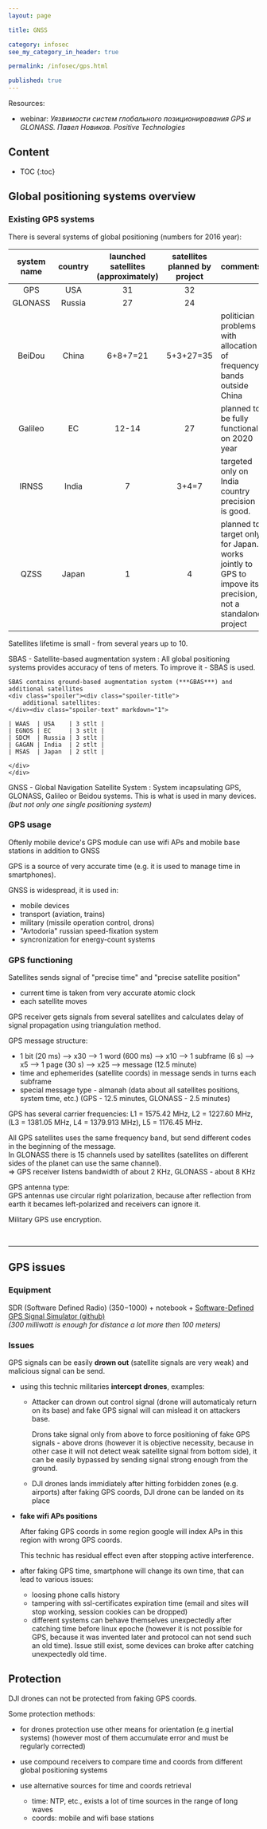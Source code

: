 ```yaml
---
layout: page

title: GNSS

category: infosec
see_my_category_in_header: true

permalink: /infosec/gps.html

published: true
---
```


<article class="markdown-body" markdown="1">

Resources:

- webinar: *Уязвимости систем глобального позиционирования GPS и GLONASS. Павел Новиков. Positive Technologies*

## Content

* TOC
{:toc}

## Global positioning systems overview

### Existing GPS systems

There is several systems of global positioning (numbers for 2016 year):

| system name | country | launched satellites (approximately) | satellites planned by project | comments |
| :---: | :---: | :---: | :---: | :--- |
| GPS     | USA    | 31       | 32        | |
| GLONASS | Russia | 27       | 24        | |
| BeiDou  | China  | 6+8+7=21 | 5+3+27=35 | politician problems with allocation of frequency bands outside China |
| Galileo | EC     | 12-14    | 27        | planned to be fully functional on 2020 year |
| IRNSS   | India  | 7        | 3+4=7     | targeted only on India country <br> precision is good. |
| QZSS    | Japan  | 1        | 4         | planned to target only for Japan. <br> works jointly to GPS to impove its precision, not a standalone project |

Satellites lifetime is small - from several years up to 10.

SBAS - Satellite-based augmentation system
: All global positioning systems provides accuracy of tens of meters. To improve it - SBAS is used.

    SBAS contains ground-based augmentation system (***GBAS***) and additional satellites
    <div class="spoiler"><div class="spoiler-title">
        additional satellites:
    </div><div class="spoiler-text" markdown="1">

    | WAAS  | USA    | 3 stlt |
    | EGNOS | EC     | 3 stlt |
    | SDCM  | Russia | 3 stlt |
    | GAGAN | India  | 2 stlt |
    | MSAS  | Japan  | 2 stlt |
    
    </div>
    </div>

GNSS - Global Navigation Satellite System
: System incapsulating GPS, GLONASS, Galileo or Beidou systems.
This is what is used in many devices. *(but not only one single positioning system)*

### GPS usage

Oftenly mobile device's GPS module can use wifi APs and mobile base stations in addition to GNSS

GPS is a source of very accurate time (e.g. it is used to manage time in smartphones).

GNSS is widespread, it is used in:

- mobile devices
- transport (aviation, trains)
- military (missile operation control, drons)
- "Avtodoria" russian speed-fixation system
- syncronization for energy-count systems

### GPS functioning

Satellites sends signal of "precise time" and "precise satellite position"

- current time is taken from very accurate atomic clock
- each satellite moves

GPS receiver gets signals from several satellites and calculates delay of signal propagation using triangulation method.

GPS message structure:

- 1 bit (20 ms) --> x30 --> 1 word (600 ms) --> x10 --> 1 subframe (6 s) --> x5 --> 1 page (30 s) --> x25 --> message (12.5 minute)
- time and ephemerides (satellite coords) in message sends in turns each subframe
- special message type - almanah (data about all satellites positions, system time, etc.) (GPS - 12.5 minutes, GLONASS - 2.5 minutes)

GPS has several carrier frequencies: L1 = 1575.42 MHz, L2 = 1227.60 MHz, (L3 = 1381.05 MHz, L4 = 1379.913 MHz), L5 = 1176.45 MHz.

All GPS satellites uses the same frequency band, but send different codes in the beginning of the message. <br>
In GLONASS there is 15 channels used by satellites (satellites on different sides of the planet can use the same channel). <br>
=> GPS receiver listens bandwidth of about 2 KHz, GLONASS - about 8 KHz

GPS antenna type: <br>
GPS antennas use circular right polarization, because after reflection from earth it becames left-polarized and receivers can ignore it.

Military GPS use encryption.

<br>

---

## GPS issues

### Equipment

SDR (Software Defined Radio) (350$-1000$) + notebook + [Software-Defined GPS Signal Simulator (github)](https://github.com/osqzss/gps-sdr-sim) <br>
*(300 milliwatt is enough for distance a lot more then 100 meters)*

### Issues

GPS signals can be easily **drown out** (satellite signals are very weak) and malicious signal can be send.

- using this technic militaries **intercept drones**, examples:

    - Attacker can drown out control signal (drone will automaticaly return on its base) and fake GPS signal will can mislead it on attackers base.

        Drons take signal only from above to force positioning of fake GPS signals - above drons (however it is objective necessity, because in other case it will not detect weak satellite signal from bottom side), it can be easily bypassed by sending signal strong enough from the ground.

    - DJI drones lands immidiately after hitting forbidden zones (e.g. airports) after faking GPS coords, DJI drone can be landed on its place

- **fake wifi APs positions**

    After faking GPS coords in some region google will index APs in this region with wrong GPS coords.

    This technic has residual effect even after stopping active interference.

- after faking GPS time, smartphone will change its own time, that can lead to various issues:

    - loosing phone calls history
    - tampering with ssl-certificates expiration time (email and sites will stop working, session cookies can be dropped)
    - different systems can behave themselves unexpectedly after catching time before linux epoche (however it is not possible for GPS, because it was invented later and protocol can not send such an old time). Issue still exist, some devices can broke after catching unexpectedly old time.

## Protection

DJI drones can not be protected from faking GPS coords.

Some protection methods:

- for drones protection use other means for orientation (e.g inertial systems) (however most of them accumulate error and must be regularly corrected)

- use compound receivers to compare time and coords from different global positioning systems

- use alternative sources for time and coords retrieval

    - time: NTP, etc., exists a lot of time sources in the range of long waves
    - coords: mobile and wifi base stations


</article>

